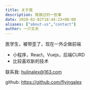 ```yaml
---
title: 关于我
description: 我做过的一些事
date: 2020-02-02T18:44:23+08:00
aliases: ["about-us","contact"]
author: 一介文夫
---
```


医学生，被带歪了，现在一外企做前端
- 小程序，React，Vuejs，后端CURD
- 比较喜欢新的技术

联系我: hulinalex@163.com

github: https://github.com/flyingalex